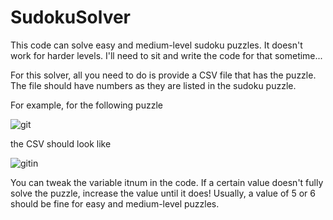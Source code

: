 # SudokuSolver
This code can solve easy and medium-level sudoku puzzles. It doesn't work for harder levels. I'll need to sit and write the code for that sometime...

For this solver, all you need to do is provide a CSV file that has the puzzle. The file should have numbers as they are listed in the sudoku puzzle.

For example, for the following puzzle

![git](https://user-images.githubusercontent.com/105305765/196004777-2a6c82bf-7337-45ef-a41d-9a2b24196ea1.PNG)

the CSV should look like

![gitin](https://user-images.githubusercontent.com/105305765/196004826-29c62b53-a891-4e7e-99f6-0da1c31dbd70.PNG)


You can tweak the variable itnum in the code. If a certain value doesn't fully solve the puzzle, increase the value until it does!
Usually, a value of 5 or 6 should be fine for easy and medium-level puzzles.
